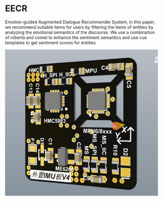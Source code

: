 # EECR
Emotion-guided Augmented Dialogue Recommender System, in this paper, we recommend suitable items for users by filtering the items of entities by analyzing the emotional semantics of the discourse. We use a combination of roberta and comet to enhance the sentiment semantics and use cue templates to get sentiment scores for entities.

![image](https://github.com/ZhiliangMa/MPU6500-HMC5983-AK8975-BMP280-MS5611-10DOF-IMU-PCB/blob/main/img/IMU-V5-TOP.jpg)

